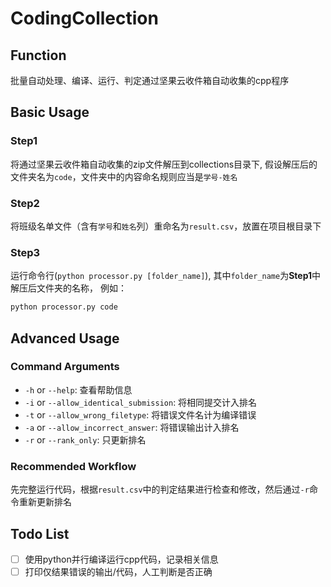 # CodingCollection

## Function

批量自动处理、编译、运行、判定通过坚果云收件箱自动收集的cpp程序

## Basic Usage

### Step1

将通过坚果云收件箱自动收集的zip文件解压到collections目录下, 假设解压后的文件夹名为`code`，文件夹中的内容命名规则应当是`学号-姓名`

### Step2

将班级名单文件（含有`学号`和`姓名`列）重命名为`result.csv`，放置在项目根目录下

### Step3

运行命令行(`python processor.py [folder_name]`), 其中`folder_name`为**Step1**中解压后文件夹的名称， 例如：


```cmd
python processor.py code
```

## Advanced Usage

### Command Arguments

- `-h` or `--help`: 查看帮助信息
- `-i` or `--allow_identical_submission`: 将相同提交计入排名
- `-t` or `--allow_wrong_filetype`: 将错误文件名计为编译错误
- `-a` or `--allow_incorrect_answer`: 将错误输出计入排名
- `-r` or `--rank_only`: 只更新排名

### Recommended Workflow

先完整运行代码，根据`result.csv`中的判定结果进行检查和修改，然后通过`-r`命令重新更新排名

## Todo List

- [ ] 使用python并行编译运行cpp代码，记录相关信息
- [ ] 打印仅结果错误的输出/代码，人工判断是否正确